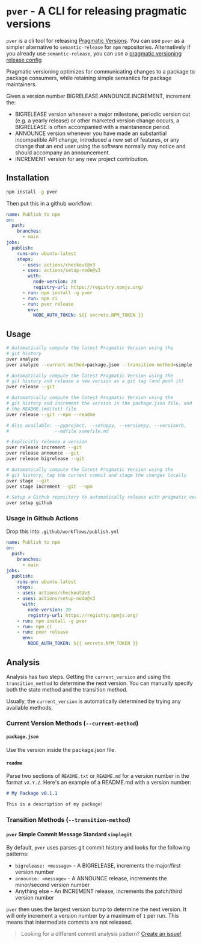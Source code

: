 # `pver` - A CLI for releasing pragmatic versions

`pver` is a cli tool for releasing [Pragmatic Versions](https://pragmaticversioning.com). You can use
`pver` as a simpler alternative to `semantic-release` for `npm` repositories. Alternatively if you already
use `semantic-release`, you can use a [pragmatic versioning release config](https://github.com/tscircuit/plop/blob/main/template-files/release.config.js)

Pragmatic versioning optimizes for communicating changes to a package to package consumers,
while retaining simple semantics for package maintainers.

Given a version number BIGRELEASE.ANNOUNCE.INCREMENT, increment the:

- BIGRELEASE version whenever a major milestone, periodic version cut (e.g.
a yearly release) or other marketed version change occurs, a BIGRELEASE
is often accompanied with a maintanence period.
- ANNOUNCE version whenever you have made an substantial incompatible API change,
introduced a new set of features, or any change that an end user using the software
normally may notice and should accompany an announcement.
- INCREMENT version for any new project contribution.


## Installation

```bash
npm install -g pver
```

Then put this in a github workflow:

```yml
name: Publish to npm
on:
  push:
    branches:
      - main
jobs:
  publish:
    runs-on: ubuntu-latest
    steps:
      - uses: actions/checkout@v3
      - uses: actions/setup-node@v3
        with:
          node-version: 20
          registry-url: https://registry.npmjs.org/
      - run: npm install -g pver
      - run: npm ci
      - run: pver release
        env:
          NODE_AUTH_TOKEN: ${{ secrets.NPM_TOKEN }}
```

## Usage

```bash
# Automatically compute the latest Pragmatic Version using the
# git history
pver analyze
pver analyze --current-method=package.json --transition-method=simple

# Automatically compute the latest Pragmatic Version using the
# git history and release a new version as a git tag (and push it)
pver release --git

# Automatically compute the latest Pragmatic Version using the
# git history and increment the version in the package.json file, and
# the README.(md|txt) file
pver release --git --npm --readme

# Also available: --pyproject, --setuppy, --versionpy, --versionrb,
#                 --mdfile somefile.md

# Explicitly release a version
pver release increment --git
pver release announce --git
pver release bigrelease --git

# Automatically compute the latest Pragmatic Version using the
# git history, tag the current commit and stage the changes locally
pver stage --git
pver stage increment --git --npm

# Setup a Github repository to automatically release with pragmatic versions
pver setup github
```

### Usage in Github Actions

Drop this into `.github/workflows/publish.yml`

```yml
name: Publish to npm
on:
  push:
    branches:
      - main
jobs:
  publish:
    runs-on: ubuntu-latest
    steps:
    - uses: actions/checkout@v3
    - uses: actions/setup-node@v3
      with:
        node-version: 20
        registry-url: https://registry.npmjs.org/
    - run: npm install -g pver
    - run: npm ci
    - run: pver release
      env:
        NODE_AUTH_TOKEN: ${{ secrets.NPM_TOKEN }}
```

## Analysis

Analysis has two steps. Getting the `current_version` and using the `transition_method` to
determine the next version. You can manually specify both the state method and
the transition method.

Usually, the `current_version` is automatically determined by trying any available methods.

### Current Version Methods (`--current-method`)

#### `package.json`

Use the version inside the package.json file.

#### `readme`

Parse two sections of `README.txt` or `README.md` for a version number in the
format `vX.Y.Z`. Here's an example of a README.md with a version number:

```md
# My Package v0.1.1

This is a description of my package!
```

### Transition Methods (`--transition-method`)

#### `pver` Simple Commit Message Standard `simplegit`

By default, `pver` uses parses git commit history and looks for the following patterns:

- `bigrelease: <message>` - A BIGRELEASE, increments the major/first version number
- `announce: <message>` - A ANNOUNCE release, increments the minor/second version number
- Anything else - An INCREMENT release, increments the patch/third version number

`pver` then uses the largest version bump to determine the next version. It will
only increment a version number by a maximum of `1` per run. This means that
intermediate commits are not released.

> Looking for a different commit analysis pattern? [Create an issue!](#)
